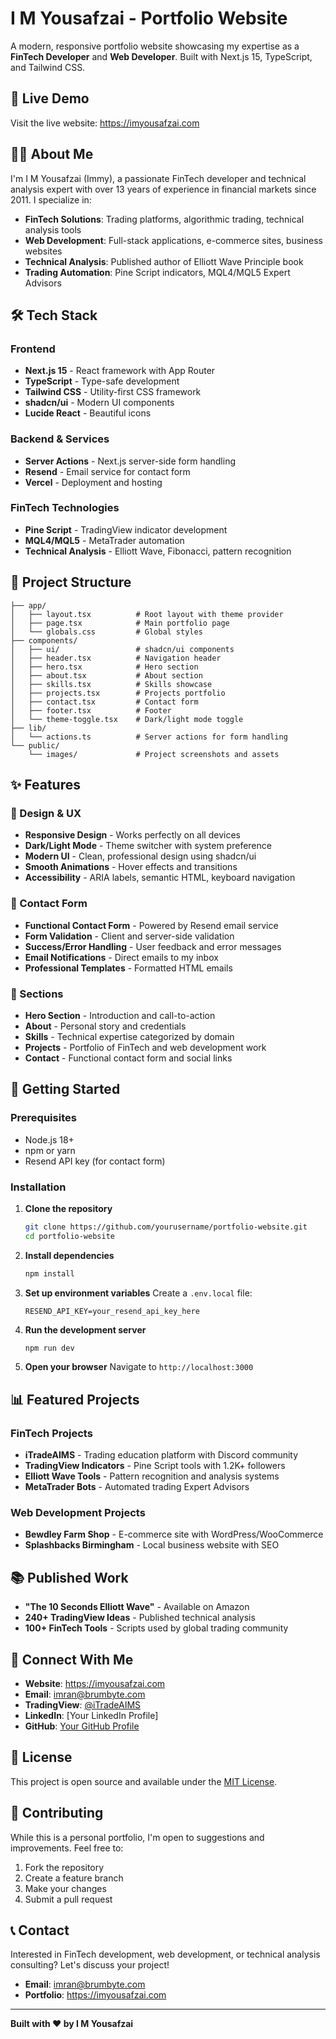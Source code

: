 # I M Yousafzai - Portfolio Website

A modern, responsive portfolio website showcasing my expertise as a **FinTech Developer** and **Web Developer**. Built with Next.js 15, TypeScript, and Tailwind CSS.

## 🚀 Live Demo

Visit the live website: https://imyousafzai.com

## 👨‍💻 About Me

I'm I M Yousafzai (Immy), a passionate FinTech developer and technical analysis expert with over 13 years of experience in financial markets since 2011. I specialize in:

- **FinTech Solutions**: Trading platforms, algorithmic trading, technical analysis tools
- **Web Development**: Full-stack applications, e-commerce sites, business websites
- **Technical Analysis**: Published author of Elliott Wave Principle book
- **Trading Automation**: Pine Script indicators, MQL4/MQL5 Expert Advisors

## 🛠️ Tech Stack

### Frontend
- **Next.js 15** - React framework with App Router
- **TypeScript** - Type-safe development
- **Tailwind CSS** - Utility-first CSS framework
- **shadcn/ui** - Modern UI components
- **Lucide React** - Beautiful icons

### Backend & Services
- **Server Actions** - Next.js server-side form handling
- **Resend** - Email service for contact form
- **Vercel** - Deployment and hosting

### FinTech Technologies
- **Pine Script** - TradingView indicator development
- **MQL4/MQL5** - MetaTrader automation
- **Technical Analysis** - Elliott Wave, Fibonacci, pattern recognition

## 📁 Project Structure

```
├── app/
│   ├── layout.tsx          # Root layout with theme provider
│   ├── page.tsx            # Main portfolio page
│   └── globals.css         # Global styles
├── components/
│   ├── ui/                 # shadcn/ui components
│   ├── header.tsx          # Navigation header
│   ├── hero.tsx            # Hero section
│   ├── about.tsx           # About section
│   ├── skills.tsx          # Skills showcase
│   ├── projects.tsx        # Projects portfolio
│   ├── contact.tsx         # Contact form
│   ├── footer.tsx          # Footer
│   └── theme-toggle.tsx    # Dark/light mode toggle
├── lib/
│   └── actions.ts          # Server actions for form handling
└── public/
    └── images/             # Project screenshots and assets
```

## ✨ Features

### 🎨 Design & UX
- **Responsive Design** - Works perfectly on all devices
- **Dark/Light Mode** - Theme switcher with system preference
- **Modern UI** - Clean, professional design using shadcn/ui
- **Smooth Animations** - Hover effects and transitions
- **Accessibility** - ARIA labels, semantic HTML, keyboard navigation

### 📧 Contact Form
- **Functional Contact Form** - Powered by Resend email service
- **Form Validation** - Client and server-side validation
- **Success/Error Handling** - User feedback and error messages
- **Email Notifications** - Direct emails to my inbox
- **Professional Templates** - Formatted HTML emails

### 📱 Sections
- **Hero Section** - Introduction and call-to-action
- **About** - Personal story and credentials
- **Skills** - Technical expertise categorized by domain
- **Projects** - Portfolio of FinTech and web development work
- **Contact** - Functional contact form and social links

## 🚀 Getting Started

### Prerequisites
- Node.js 18+ 
- npm or yarn
- Resend API key (for contact form)

### Installation

1. **Clone the repository**
   ```bash
   git clone https://github.com/yourusername/portfolio-website.git
   cd portfolio-website
   ```

2. **Install dependencies**
   ```bash
   npm install
   ```

3. **Set up environment variables**
   Create a `.env.local` file:
   ```env
   RESEND_API_KEY=your_resend_api_key_here
   ```

4. **Run the development server**
   ```bash
   npm run dev
   ```

5. **Open your browser**
   Navigate to `http://localhost:3000`

## 📊 Featured Projects

### FinTech Projects
- **iTradeAIMS** - Trading education platform with Discord community
- **TradingView Indicators** - Pine Script tools with 1.2K+ followers
- **Elliott Wave Tools** - Pattern recognition and analysis systems
- **MetaTrader Bots** - Automated trading Expert Advisors

### Web Development Projects
- **Bewdley Farm Shop** - E-commerce site with WordPress/WooCommerce
- **Splashbacks Birmingham** - Local business website with SEO

## 📚 Published Work

- **"The 10 Seconds Elliott Wave"** - Available on Amazon
- **240+ TradingView Ideas** - Published technical analysis
- **100+ FinTech Tools** - Scripts used by global trading community

## 🔗 Connect With Me

- **Website**: https://imyousafzai.com
- **Email**: imran@brumbyte.com
- **TradingView**: [@iTradeAIMS](https://www.tradingview.com/u/iTradeAIMS/)
- **LinkedIn**: [Your LinkedIn Profile]
- **GitHub**: [Your GitHub Profile](https://github.com/immy2good)

## 📄 License

This project is open source and available under the [MIT License](LICENSE).

## 🤝 Contributing

While this is a personal portfolio, I'm open to suggestions and improvements. Feel free to:

1. Fork the repository
2. Create a feature branch
3. Make your changes
4. Submit a pull request

## 📞 Contact

Interested in FinTech development, web development, or technical analysis consulting? Let's discuss your project!

- **Email**: imran@brumbyte.com
- **Portfolio**: https://imyousafzai.com

---

**Built with ❤️ by I M Yousafzai**
```
